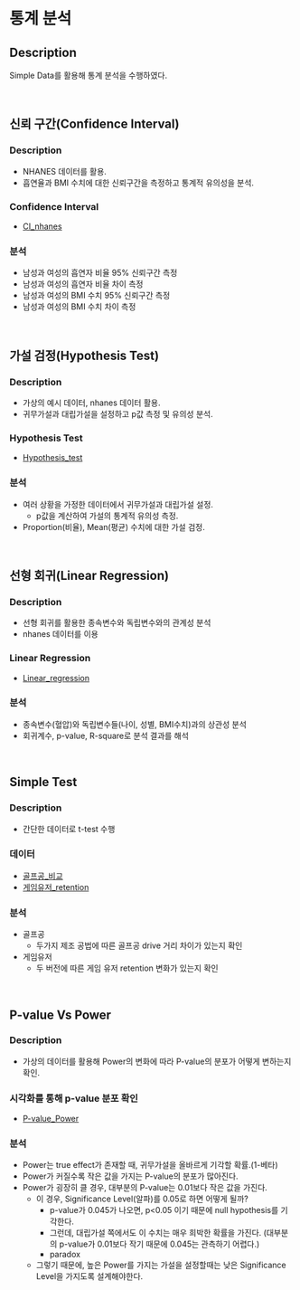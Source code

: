 # 통계 분석


## Description

Simple Data를 활용해 통계 분석을 수행하였다.

  
<br/>

## 신뢰 구간(Confidence Interval)

### Description

* NHANES 데이터를 활용.
* 흡연율과 BMI 수치에 대한 신뢰구간을 측정하고 통계적 유의성을 분석.

### Confidence Interval

* [CI_nhanes](https://github.com/pcw789/statistics_python/blob/main/Confidence_Interval.ipynb)

### 분석

* 남성과 여성의 흡연자 비율 95% 신뢰구간 측정
* 남성과 여성의 흡연자 비율 차이 측정
* 남성과 여성의 BMI 수치 95% 신뢰구간 측정
* 남성과 여성의 BMI 수치 차이 측정

  
<br/>

## 가설 검정(Hypothesis Test)

### Description

* 가상의 예시 데이터, nhanes 데이터 활용.
* 귀무가설과 대립가설을 설정하고 p값 측정 및 유의성 분석.

### Hypothesis Test

* [Hypothesis_test](https://github.com/pcw789/statistics_python/blob/main/Hypothesis_testing.ipynb)

### 분석

* 여러 상황을 가정한 데이터에서 귀무가설과 대립가설 설정.
  * p값을 계산하여 가설의 통계적 유의성 측정.
* Proportion(비율), Mean(평균) 수치에 대한 가설 검정.

<br/>

## 선형 회귀(Linear Regression)

### Description

* 선형 회귀를 활용한 종속변수와 독립변수와의 관계성 분석
* nhanes 데이터를 이용

### Linear Regression

* [Linear_regression](https://github.com/pcw789/statistics_python/blob/main/Linear_regression_tutorial.ipynb)

### 분석

* 종속변수(혈압)와 독립변수들(나이, 성별, BMI수치)과의 상관성 분석
* 회귀계수, p-value, R-square로 분석 결과를 해석


<br/>

## Simple Test

### Description

* 간단한 데이터로 t-test 수행

### 데이터

* [골프공_비교](https://github.com/pcw789/statistics_python/blob/main/Linear_regression_tutorial.ipynb)
* [게임유저_retention](https://github.com/pcw789/statistics_python/blob/main/Linear_regression_tutorial.ipynb)

### 분석

* 골프공
  * 두가지 제조 공법에 따른 골프공 drive 거리 차이가 있는지 확인
* 게임유저
  * 두 버전에 따른 게임 유저 retention 변화가 있는지 확인

<br/>

## P-value Vs Power

### Description

* 가상의 데이터를 활용해 Power의 변화에 따라 P-value의 분포가 어떻게 변하는지 확인.

### 시각화를 통해 p-value 분포 확인

* [P-value_Power](https://github.com/pcw789/statistics_python/blob/main/P-value%20vs%20Power.ipynb)

### 분석

* Power는 true effect가 존재할 때, 귀무가설을 올바르게 기각할 확률.(1-베타)
* Power가 커질수록 작은 값을 가지는 P-value의 분포가 많아진다.
* Power가 굉장히 클 경우, 대부분의 P-value는 0.01보다 작은 값을 가진다.
  * 이 경우, Significance Level(알파)를 0.05로 하면 어떻게 될까?
    - p-value가 0.045가 나오면, p<0.05 이기 때문에 null hypothesis를 기각한다.
    - 그런데, 대립가설 쪽에서도 이 수치는 매우 희박한 확률을 가진다. (대부분의 p-value가 0.01보다 작기 때문에 0.045는 관측하기 어렵다.)
    - paradox
  * 그렇기 때문에, 높은 Power를 가지는 가설을 설정할때는 낮은 Significance Level을 가지도록 설계해야한다.

